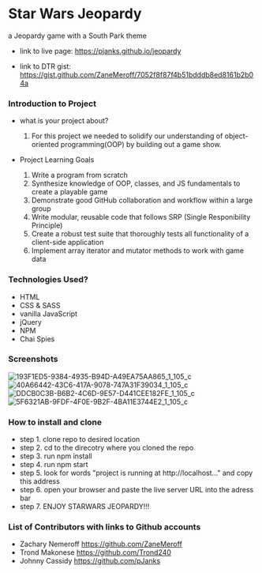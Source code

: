 # Star Wars Jeopardy
a Jeopardy game with a South Park theme

- link to live page: https://pjanks.github.io/jeopardy

- link to DTR gist: https://gist.github.com/ZaneMeroff/7052f8f87f4b51bdddb8ed8161b2b04a

### Introduction to Project
- what is your project about? 
  1. For this project we needed to solidify our understanding of object-oriented programming(OOP) by building out a game show.

- Project Learning Goals
  
  1. Write a program from scratch
  2. Synthesize knowledge of OOP, classes, and JS fundamentals to create a playable game
  3. Demonstrate good GitHub collaboration and workflow within a large group
  4. Write modular, reusable code that follows SRP (Single Responibility Principle)
  5. Create a robust test suite that thoroughly tests all functionality of a client-side application
  6. Implement array iterator and mutator methods to work with game data

### Technologies Used?
- HTML
- CSS & SASS
- vanilla JavaScript
- jQuery
- NPM 
- Chai Spies

### Screenshots 
![193F1ED5-9384-4935-B94D-A49EA75AA865_1_105_c](https://user-images.githubusercontent.com/49410633/71939608-28afcd00-31ab-11ea-96bc-6169b7fde938.jpeg)
![40A66442-43C6-417A-9078-747A31F39034_1_105_c](https://user-images.githubusercontent.com/49410633/71939609-2b122700-31ab-11ea-9443-71912c726c77.jpeg)
![DDCB0C3B-B6B2-4C6D-9E57-D441CEE182FE_1_105_c](https://user-images.githubusercontent.com/49410633/71939612-2d748100-31ab-11ea-93a5-2dbe2186d7e4.jpeg)
![5F6321AB-9FDF-4F0E-9B2F-4BA11E3744E2_1_105_c](https://user-images.githubusercontent.com/49410633/71939616-2f3e4480-31ab-11ea-83b7-1f93783ad01c.jpeg)

### How to install and clone
- step 1. clone repo to desired location
- step 2. cd to the direcotry where you cloned the repo
- step 3. run npm install
- step 4. run npm start 
- step 5. look for words "project is running at http://localhost..." and copy this address 
- step 6. open your browser and paste the live server URL into the adress bar
- step 7. ENJOY STARWARS JEOPARDY!!!

### List of Contributors with links to Github accounts
- Zachary Nemeroff https://github.com/ZaneMeroff
- Trond Makonese https://github.com/Trond240
- Johnny Cassidy https://github.com/pJanks

